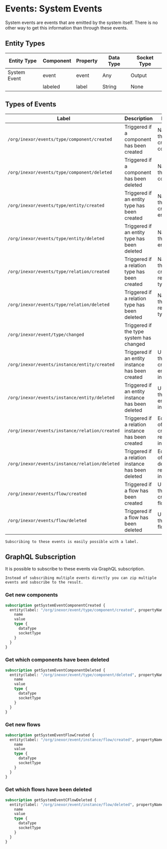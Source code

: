 # Events: System Events

System events are events that are emitted by the system itself.  There is no other way to get this information than
through these events.

## Entity Types

| Entity Type  | Component | Property | Data Type | Socket Type |
|--------------|-----------|----------|-----------|-------------|
| System Event | event     | event    | Any       | Output      |
|              | labeled   | label    | String    | None        |

## Types of Events

| Label                                          | Description                                       | Payload                                   |
|------------------------------------------------|---------------------------------------------------|-------------------------------------------|
| `/org/inexor/events/type/component/created`    | Triggered if a component has been created         | Name of the created component             |
| `/org/inexor/events/type/component/deleted`    | Triggered if a component has been deleted         | Name of the deleted component             |
| `/org/inexor/events/type/entity/created`       | Triggered if an entity type has been created      | Name of the created entity type           |
| `/org/inexor/events/type/entity/deleted`       | Triggered if an entity type has been deleted      | Name of the deleted entity type           |
| `/org/inexor/events/type/relation/created`     | Triggered if a relation type has been created     | Name of the created relation type         |
| `/org/inexor/events/type/relation/deleted`     | Triggered if a relation type has been deleted     | Name of the deleted relation type         |
| `/org/inexor/event/type/changed`               | Triggered if the type system has changed          |                                           |
| `/org/inexor/events/instance/entity/created`   | Triggered if an entity instance has been created  | UUID of the created entity instance       |
| `/org/inexor/events/instance/entity/deleted`   | Triggered if an entity instance has been deleted  | UUID of the deleted entity instance       |
| `/org/inexor/events/instance/relation/created` | Triggered if a relation instance has been created | Edge key of the created relation instance |
| `/org/inexor/events/instance/relation/deleted` | Triggered if a relation instance has been deleted | Edge key of the deleted relation instance |
| `/org/inexor/events/flow/created`              | Triggered if a flow has been created              | UUID of the created flow                  |
| `/org/inexor/events/flow/deleted`              | Triggered if a flow has been deleted              | UUID of the deleted flow                  |

```admonish tip "Label"
Subscribing to these events is easily possible with a label.
```

## GraphQL Subscription

It is possible to subscribe to these events via GraphQL subscription.

```admonish tip "Transform and Zip Multiple Events"
Instead of subscribing multiple events directly you can zip multiple events and subscribe to the result.
```

### Get new components

```graphql
subscription getSystemEventComponentCreated {
  entity(label: "/org/inexor/event/type/component/created", propertyName: "event") {
    name
    value
    type {
      dataType
      socketType
    }
  }
}
```

### Get which components have been deleted

```graphql
subscription getSystemEventComponentDeleted {
  entity(label: "/org/inexor/event/type/component/deleted", propertyName: "event") {
    name
    value
    type {
      dataType
      socketType
    }
  }
}
```

### Get new flows

```graphql
subscription getSystemEventFlowCreated {
  entity(label: "/org/inexor/event/instance/flow/created", propertyName: "event") {
    name
    value
    type {
      dataType
      socketType
    }
  }
}
```

### Get which flows have been deleted

```graphql
subscription getSystemEventCFlowDeleted {
  entity(label: "/org/inexor/event/instance/flow/deleted", propertyName: "event") {
    name
    value
    type {
      dataType
      socketType
    }
  }
}
```
